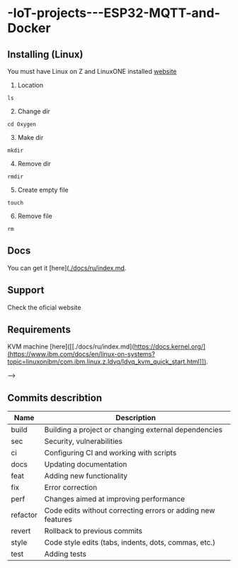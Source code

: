 # -IoT-projects---ESP32-MQTT-and-Docker


<!--Блок информации о репозитории в бейджах
![Static Badge](https://img.shields.io/badge/OkulusDev-Oxygen-Oxygen)
![GitHub top language](https://img.shields.io/github/languages/top/OkulusDev/Oxygen)
![GitHub](https://img.shields.io/github/license/OkulusDev/Oxygen)
![GitHub Repo stars](https://img.shields.io/github/stars/OkulusDev/Oxygen)
![GitHub issues](https://img.shields.io/github/issues/OkulusDev/Oxygen)

![Logotype](./docs/wall.jpg)

<!--Установка-->
## Installing (Linux)
You must have Linux on Z and LinuxONE installed [ website]([(https://ubuntu.com/)])

1. Location 

```ls```

2. Change dir

```cd Oxygen```

3. Make dir

```mkdir```

4. Remove dir

```rmdir```

5. Create empty file

```touch```

6. Remove file

```rm```

<!--Пользовательская документация-->
## Docs
You can get it [here]([./docs/ru/index.md](https://docs.kernel.org/]).

[Releases]: https://ubuntu.com/

<!--Поддержка-->
## Support
Check the oficial website

<!--зависимости-->
## Requirements
KVM machine [here]([[./docs/ru/index.md](https://docs.kernel.org/](https://www.ibm.com/docs/en/linux-on-systems?topic=linuxonibm/com.ibm.linux.z.ldvq/ldvq_kvm_quick_start.html]]). 

-->
<!--описание коммитов-->
## Commits describtion
| Name     | Description                                                     |
|----------|-----------------------------------------------------------------|
| build    | Building a project or changing external dependencies            |
| sec      | Security, vulnerabilities                                       |
| ci       | Configuring CI and working with scripts                         |
| docs     | Updating documentation                                          |
| feat     | Adding new functionality                                        |
| fix      | Error correction                                                |
| perf     | Changes aimed at improving performance                          |
| refactor | Code edits without correcting errors or adding new features     |
| revert   | Rollback to previous commits                                    |
| style    | Code style edits (tabs, indents, dots, commas, etc.)            |
| test     | Adding tests                                                    |
